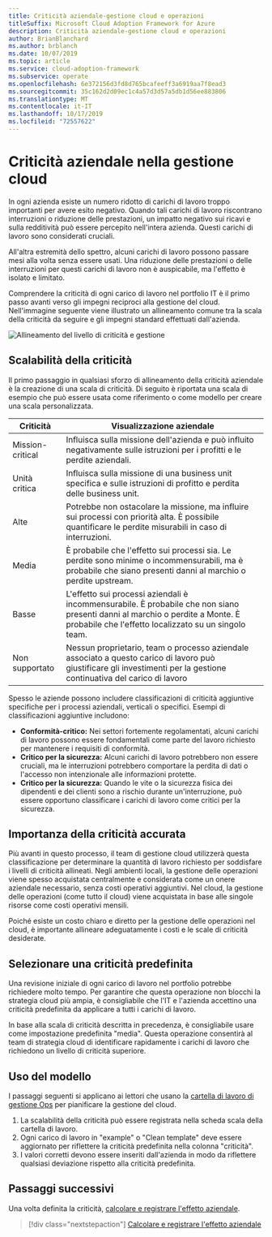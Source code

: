 ```yaml
---
title: Criticità aziendale-gestione cloud e operazioni
titleSuffix: Microsoft Cloud Adoption Framework for Azure
description: Criticità aziendale-gestione cloud e operazioni
author: BrianBlanchard
ms.author: brblanch
ms.date: 10/07/2019
ms.topic: article
ms.service: cloud-adoption-framework
ms.subservice: operate
ms.openlocfilehash: 6e372156d3fd8d765bcafeeff3a6919aa7f8ead3
ms.sourcegitcommit: 35c162d2d09ec1c4a57d3d57a5db1d56ee883806
ms.translationtype: MT
ms.contentlocale: it-IT
ms.lasthandoff: 10/17/2019
ms.locfileid: "72557622"
---
```

# <a name="business-criticality-in-cloud-management"></a>Criticità aziendale nella gestione cloud

In ogni azienda esiste un numero ridotto di carichi di lavoro troppo importanti per avere esito negativo. Quando tali carichi di lavoro riscontrano interruzioni o riduzione delle prestazioni, un impatto negativo sui ricavi e sulla redditività può essere percepito nell'intera azienda. Questi carichi di lavoro sono considerati cruciali.

All'altra estremità dello spettro, alcuni carichi di lavoro possono passare mesi alla volta senza essere usati. Una riduzione delle prestazioni o delle interruzioni per questi carichi di lavoro non è auspicabile, ma l'effetto è isolato e limitato.

Comprendere la criticità di ogni carico di lavoro nel portfolio IT è il primo passo avanti verso gli impegni reciproci alla gestione del cloud.
Nell'immagine seguente viene illustrato un allineamento comune tra la scala della criticità da seguire e gli impegni standard effettuati dall'azienda.

![Allineamento del livello di criticità e gestione](../../_images/manage/cloud-criticality-alignment.png)

## <a name="criticality-scale"></a>Scalabilità della criticità

Il primo passaggio in qualsiasi sforzo di allineamento della criticità aziendale è la creazione di una scala di criticità. Di seguito è riportata una scala di esempio che può essere usata come riferimento o come modello per creare una scala personalizzata.

|Criticità  |Visualizzazione aziendale  |
|---------|---------|
|Mission-critical|Influisca sulla missione dell'azienda e può influito negativamente sulle istruzioni per i profitti e le perdite aziendali.|
|Unità critica|Influisca sulla missione di una business unit specifica e sulle istruzioni di profitto e perdita delle business unit.|
|Alte|Potrebbe non ostacolare la missione, ma influire sui processi con priorità alta. È possibile quantificare le perdite misurabili in caso di interruzioni.|
|Media|È probabile che l'effetto sui processi sia. Le perdite sono minime o incommensurabili, ma è probabile che siano presenti danni al marchio o perdite upstream.|
|Basse|L'effetto sui processi aziendali è incommensurabile. È probabile che non siano presenti danni al marchio o perdite a Monte. È probabile che l'effetto localizzato su un singolo team.|
|Non supportato|Nessun proprietario, team o processo aziendale associato a questo carico di lavoro può giustificare gli investimenti per la gestione continuativa del carico di lavoro|

Spesso le aziende possono includere classificazioni di criticità aggiuntive specifiche per i processi aziendali, verticali o specifici. Esempi di classificazioni aggiuntive includono:

- **Conformità-critico:** Nei settori fortemente regolamentati, alcuni carichi di lavoro possono essere fondamentali come parte del lavoro richiesto per mantenere i requisiti di conformità.
- **Critico per la sicurezza:** Alcuni carichi di lavoro potrebbero non essere cruciali, ma le interruzioni potrebbero comportare la perdita di dati o l'accesso non intenzionale alle informazioni protette.
- **Critico per la sicurezza:** Quando le vite o la sicurezza fisica dei dipendenti e dei clienti sono a rischio durante un'interruzione, può essere opportuno classificare i carichi di lavoro come critici per la sicurezza.

## <a name="importance-of-accurate-criticality"></a>Importanza della criticità accurata

Più avanti in questo processo, il team di gestione cloud utilizzerà questa classificazione per determinare la quantità di lavoro richiesto per soddisfare i livelli di criticità allineati. Negli ambienti locali, la gestione delle operazioni viene spesso acquistata centralmente e considerata come un onere aziendale necessario, senza costi operativi aggiuntivi. Nel cloud, la gestione delle operazioni (come tutto il cloud) viene acquistata in base alle singole risorse come costi operativi mensili.

Poiché esiste un costo chiaro e diretto per la gestione delle operazioni nel cloud, è importante allineare adeguatamente i costi e le scale di criticità desiderate.

## <a name="select-a-default-criticality"></a>Selezionare una criticità predefinita

Una revisione iniziale di ogni carico di lavoro nel portfolio potrebbe richiedere molto tempo. Per garantire che questa operazione non blocchi la strategia cloud più ampia, è consigliabile che l'IT e l'azienda accettino una criticità predefinita da applicare a tutti i carichi di lavoro.

In base alla scala di criticità descritta in precedenza, è consigliabile usare come impostazione predefinita "media". Questa operazione consentirà al team di strategia cloud di identificare rapidamente i carichi di lavoro che richiedono un livello di criticità superiore.

## <a name="using-the-template"></a>Uso del modello

I passaggi seguenti si applicano ai lettori che usano la [cartella di lavoro di gestione Ops](https://raw.githubusercontent.com/microsoft/CloudAdoptionFramework/master/manage/opsmanagementworkbook.xlsx) per pianificare la gestione del cloud.

1. La scalabilità della criticità può essere registrata nella scheda scala della cartella di lavoro.
2. Ogni carico di lavoro in "example" o "Clean template" deve essere aggiornato per riflettere la criticità predefinita nella colonna "criticità".
3. I valori corretti devono essere inseriti dall'azienda in modo da riflettere qualsiasi deviazione rispetto alla criticità predefinita.

## <a name="next-steps"></a>Passaggi successivi

Una volta definita la criticità, [calcolare e registrare l'effetto aziendale](./impact.md).

> [!div class="nextstepaction"]
> [Calcolare e registrare l'effetto aziendale](./impact.md)
